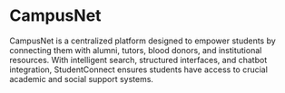 # CampusNet
CampusNet is a centralized platform designed to empower students by connecting them with alumni, tutors, blood donors, and institutional resources. With intelligent search, structured interfaces, and chatbot integration, StudentConnect ensures students have access to crucial academic and social support systems.

